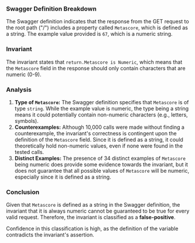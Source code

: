 ### Swagger Definition Breakdown
The Swagger definition indicates that the response from the GET request to the root path ("/") includes a property called `Metascore`, which is defined as a string. The example value provided is `67`, which is a numeric string.

### Invariant
The invariant states that `return.Metascore is Numeric`, which means that the `Metascore` field in the response should only contain characters that are numeric (0-9).

### Analysis
1. **Type of `Metascore`:** The Swagger definition specifies that `Metascore` is of type `string`. While the example value is numeric, the type being a string means it could potentially contain non-numeric characters (e.g., letters, symbols).
2. **Counterexamples:** Although 10,000 calls were made without finding a counterexample, the invariant's correctness is contingent upon the definition of the `Metascore` field. Since it is defined as a string, it could theoretically hold non-numeric values, even if none were found in the tested calls.
3. **Distinct Examples:** The presence of 34 distinct examples of `Metascore` being numeric does provide some evidence towards the invariant, but it does not guarantee that all possible values of `Metascore` will be numeric, especially since it is defined as a string.

### Conclusion
Given that `Metascore` is defined as a string in the Swagger definition, the invariant that it is always numeric cannot be guaranteed to be true for every valid request. Therefore, the invariant is classified as a **false-positive**. 

Confidence in this classification is high, as the definition of the variable contradicts the invariant's assertion.
